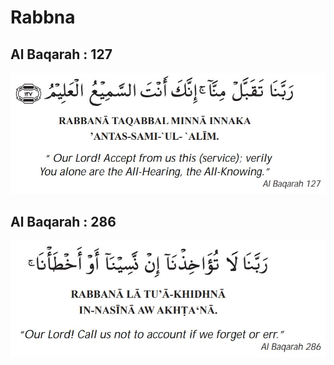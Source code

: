 # Rabbna

## Al Baqarah : 127
![Surah Al Baqarah Verse 127](Surah-Al-Baqarah-127.JPG?raw=true "Surah Al Baqarah Verse 127")


## Al Baqarah : 286
![Surah Al Baqarah Verse 286](Surah-Al-Baqarah-286.JPG?raw=true "Surah Al Baqarah Verse 286")
